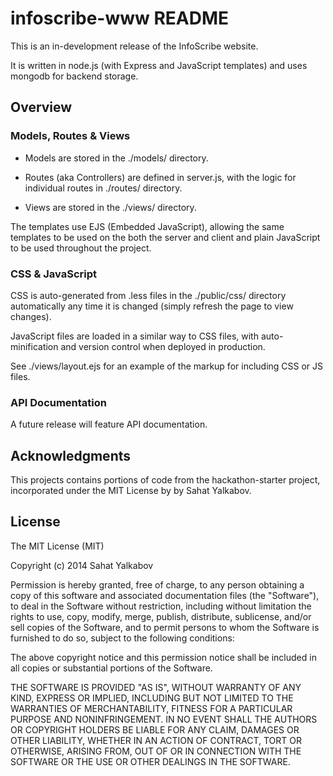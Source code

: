 # infoscribe-www README

This is an in-development release of the InfoScribe website.

It is written in node.js (with Express and JavaScript templates) and uses mongodb for backend storage.

## Overview

### Models, Routes & Views

* Models are stored in the ./models/ directory.

* Routes (aka Controllers) are defined in server.js, with the logic for individual routes in ./routes/ directory.

* Views are stored in the ./views/ directory.

The templates use EJS (Embedded JavaScript), allowing the same templates to be used on the both the server and client and plain JavaScript to be used throughout the project.

### CSS & JavaScript

CSS is auto-generated from .less files in the ./public/css/ directory automatically any time it is changed (simply refresh the page to view changes).

JavaScript files are loaded in a similar way to CSS files, with auto-minification and version control when deployed in production.

See ./views/layout.ejs for an example of the markup for including CSS or JS files.

### API Documentation

A future release will feature API documentation.

## Acknowledgments

This projects contains portions of code from the hackathon-starter project, incorporated under the MIT License by by Sahat Yalkabov.

License
-------

The MIT License (MIT)

Copyright (c) 2014 Sahat Yalkabov

Permission is hereby granted, free of charge, to any person obtaining a copy of this software and associated documentation files (the "Software"), to deal in the Software without restriction, including without limitation the rights to use, copy, modify, merge, publish, distribute, sublicense, and/or sell copies of the Software, and to permit persons to whom the Software is furnished to do so, subject to the following conditions:

The above copyright notice and this permission notice shall be included in all copies or substantial portions of the Software.

THE SOFTWARE IS PROVIDED "AS IS", WITHOUT WARRANTY OF ANY KIND, EXPRESS OR IMPLIED, INCLUDING BUT NOT LIMITED TO THE WARRANTIES OF MERCHANTABILITY, FITNESS FOR A PARTICULAR PURPOSE AND NONINFRINGEMENT. IN NO EVENT SHALL THE AUTHORS OR COPYRIGHT HOLDERS BE LIABLE FOR ANY CLAIM, DAMAGES OR OTHER LIABILITY, WHETHER IN AN ACTION OF CONTRACT, TORT OR OTHERWISE, ARISING FROM, OUT OF OR IN CONNECTION WITH THE SOFTWARE OR THE USE OR OTHER DEALINGS IN THE SOFTWARE.